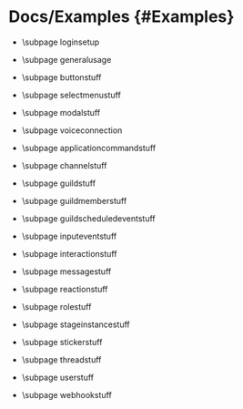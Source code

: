 Docs/Examples {#Examples}
============
- \subpage loginsetup

- \subpage generalusage

- \subpage buttonstuff

- \subpage selectmenustuff

- \subpage modalstuff

- \subpage voiceconnection

- \subpage applicationcommandstuff

- \subpage channelstuff

- \subpage guildstuff

- \subpage guildmemberstuff

- \subpage guildscheduledeventstuff

- \subpage inputeventstuff

- \subpage interactionstuff

- \subpage messagestuff

- \subpage reactionstuff

- \subpage rolestuff

- \subpage stageinstancestuff

- \subpage stickerstuff

- \subpage threadstuff

- \subpage userstuff

- \subpage webhookstuff